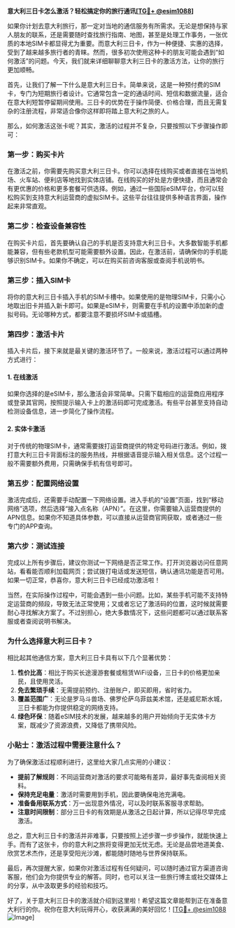 **意大利三日卡怎么激活？轻松搞定你的旅行通讯[[TG💪+ @esim1088](https://t.me/s/esim1088)]**

如果你计划去意大利旅行，那一定对当地的通信服务有所需求。无论是想保持与家人朋友的联系，还是需要随时查找旅行指南、地图，甚至是处理工作事务，一张优质的本地SIM卡都显得尤为重要。而意大利三日卡，作为一种便捷、实惠的选择，受到了越来越多旅行者的青睐。然而，很多初次使用这种卡的朋友可能会遇到“如何激活”的问题。今天，我们就来详细聊聊意大利三日卡的激活方法，让你的旅行更加顺畅。

首先，让我们了解一下什么是意大利三日卡。简单来说，这是一种预付费的SIM卡，专门为短期旅行者设计。它通常包含一定的通话时间、短信和数据流量，适合在意大利短暂停留期间使用。三日卡的优势在于操作简便、价格合理，而且无需复杂的注册流程，非常适合像你这样即将踏上意大利之旅的人。

那么，如何激活这张卡呢？其实，激活的过程并不复杂，只要按照以下步骤操作即可：

### **第一步：购买卡片**
在激活之前，你需要先购买意大利三日卡。你可以选择在线购买或者直接在当地机场、火车站、便利店等地找到实体店铺。在线购买的好处是方便快捷，而且通常会有更优惠的价格和更多套餐可供选择。例如，通过一些国际eSIM平台，你可以轻松购买到支持意大利运营商的虚拟SIM卡。这些平台往往提供多种语言界面，操作起来非常直观。

### **第二步：检查设备兼容性**
在购买卡片后，首先要确认自己的手机是否支持意大利三日卡。大多数智能手机都能兼容，但有些老款机型可能需要额外设置。因此，在激活前，请确保你的手机能够识别SIM卡。如果你不确定，可以在购买前咨询客服或查阅手机说明书。

### **第三步：插入SIM卡**
将你的意大利三日卡插入手机的SIM卡槽中。如果使用的是物理SIM卡，只需小心地取出旧卡并插入新卡即可。如果是eSIM卡，则需要在手机的设置中添加新的虚拟号码。无论哪种方式，都要注意不要损坏SIM卡或插槽。

### **第四步：激活卡片**
插入卡片后，接下来就是最关键的激活环节了。一般来说，激活过程可以通过两种方式进行：

#### **1. 在线激活**
如果你选择的是eSIM卡，那么激活会非常简单。只需下载相应的运营商应用程序或登录其官网，按照提示输入卡上的激活码即可完成激活。有些平台甚至支持自动检测设备信息，进一步简化了操作流程。

#### **2. 实体卡激活**
对于传统的物理SIM卡，通常需要拨打运营商提供的特定号码进行激活。例如，拨打意大利三日卡背面标注的服务热线，并根据语音提示输入相关信息。这个过程一般不需要额外费用，只需确保手机有信号即可。

### **第五步：配置网络设置**
激活完成后，还需要手动配置一下网络设置。进入手机的“设置”页面，找到“移动网络”选项，然后选择“接入点名称（APN）”。在这里，你需要输入运营商提供的APN信息。如果你不知道具体参数，可以直接从运营商官网获取，或者通过一些专门的APP查询。

### **第六步：测试连接**
完成以上所有步骤后，建议你测试一下网络是否正常工作。打开浏览器访问任意网站，看看能否顺利加载网页；尝试拨打电话或发送短信，确认通讯功能是否可用。如果一切正常，恭喜你，意大利三日卡已经成功激活啦！

当然，在实际操作过程中，可能会遇到一些小问题。比如，某些手机可能不支持特定运营商的频段，导致无法正常使用；又或者忘记了激活码的位置，这时候就需要耐心寻找解决方案了。不过别担心，绝大多数情况下，这些问题都可以通过联系客服或者查阅说明书解决。

### **为什么选择意大利三日卡？**
相比起其他通信方案，意大利三日卡具有以下几个显著优势：

1. **性价比高**：相比于购买长途漫游套餐或租赁WiFi设备，三日卡的价格更加亲民，且使用灵活。
2. **免去繁琐手续**：无需提前预约、注册账户，即买即用，省时省力。
3. **覆盖范围广**：无论是罗马斗兽场、佛罗伦萨乌菲兹美术馆，还是威尼斯水城，三日卡都能为你提供稳定的网络支持。
4. **绿色环保**：随着eSIM技术的发展，越来越多的用户开始倾向于无实体卡方案，既减少了资源浪费，又降低了携带风险。

### **小贴士：激活过程中需要注意什么？**
为了确保激活过程顺利进行，这里给大家几点实用的小建议：

- **提前了解规则**：不同运营商对激活的要求可能略有差异，最好事先查阅相关资料。
- **保持充足电量**：激活时需要用到手机，因此要确保电池充满电。
- **准备备用联系方式**：万一出现意外情况，可以及时联系客服寻求帮助。
- **注意时间限制**：部分三日卡的有效期是从激活之日起计算，所以记得尽早完成激活。

总之，意大利三日卡的激活并非难事，只要按照上述步骤一步步操作，就能快速上手。而有了这张卡，你的意大利之旅将变得更加无忧无虑。无论是品尝地道美食、欣赏艺术杰作，还是享受阳光沙滩，都能随时随地与世界保持联系。

最后，再次提醒大家，如果你对激活过程有任何疑问，可以随时通过官方渠道咨询客服，他们会为你提供专业的解答。同时，也可以关注一些旅行博主或社交媒体上的分享，从中汲取更多的经验和技巧。

好了，关于意大利三日卡的激活就介绍到这里啦！希望这篇文章能帮到正在准备意大利行的你。祝你在意大利玩得开心，收获满满的美好回忆！[[TG💪+ @esim1088](https://t.me/s/esim1088) ![Image](https://i.postimg.cc/4NQfJmqS/Snipaste-2025-05-13-00-14-12.png)]